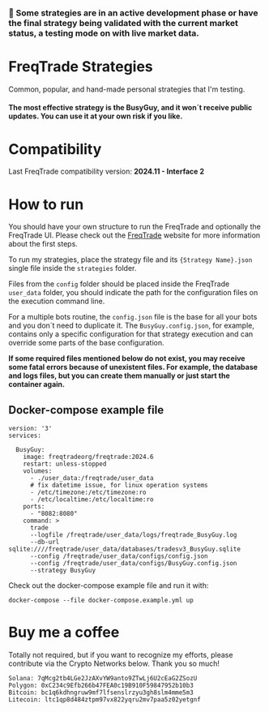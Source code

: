 ### 🏁 Some strategies are in an active development phase or have the final strategy being validated with the current market status, a testing mode on with live market data.

# FreqTrade Strategies

Common, popular, and hand-made personal strategies that I'm testing.

#### The most effective strategy is the BusyGuy, and it won´t receive public updates. You can use it at your own risk if you like.

# Compatibility

Last FreqTrade compatibility version: **2024.11 - Interface 2**

# How to run

You should have your own structure to run the FreqTrade and optionally the FreqTrade UI. Please check out the [FreqTrade](https://freqtrade.io/) website for more information about the first steps.

To run my strategies, place the strategy file and its `{Strategy Name}.json` single file inside the `strategies` folder.

Files from the `config` folder should be placed inside the FreqTrade `user_data` folder, you should indicate the path for the configuration files on the execution command line.

For a multiple bots routine, the `config.json` file is the base for all your bots and you don´t need to duplicate it. The `BusyGuy.config.json`, for example, contains only a specific configuration for that strategy execution and can override some parts of the base configuration.

**If some required files mentioned below do not exist, you may receive some fatal errors because of unexistent files. 
For example, the database and logs files, but you can create them manually or just start the container again.**

## Docker-compose example file

```
version: '3'
services:
    
  BusyGuy:
    image: freqtradeorg/freqtrade:2024.6
    restart: unless-stopped
    volumes:
      - ./user_data:/freqtrade/user_data
      # fix datetime issue, for linux operation systems
      - /etc/timezone:/etc/timezone:ro
      - /etc/localtime:/etc/localtime:ro
    ports:
      - "8082:8080"
    command: >
      trade
      --logfile /freqtrade/user_data/logs/freqtrade_BusyGuy.log
      --db-url sqlite:////freqtrade/user_data/databases/tradesv3_BusyGuy.sqlite
      --config /freqtrade/user_data/configs/config.json
      --config /freqtrade/user_data/configs/BusyGuy.config.json
      --strategy BusyGuy
```

Check out the docker-compose example file and run it with:

`docker-compose --file docker-compose.example.yml up`


# Buy me a coffee

Totally not required, but if you want to recognize my efforts, please contribute via the Crypto Networks below. Thank you so much!

```
Solana: 7qMcg2tb4LGe2JzAXvYW9anto9ZTwLj6U2cEaG2ZSozU
Polygon: 0xC234c9Efb266b47FEA0c19B910F59847952b10b3
Bitcoin: bc1q6kdhngruw9mf7lfsenslrzyu3gh8slm4mme5m3
Litecoin: ltc1qp8d484ztpm97vx822yqru2mv7paa5z02yetgnf
```

